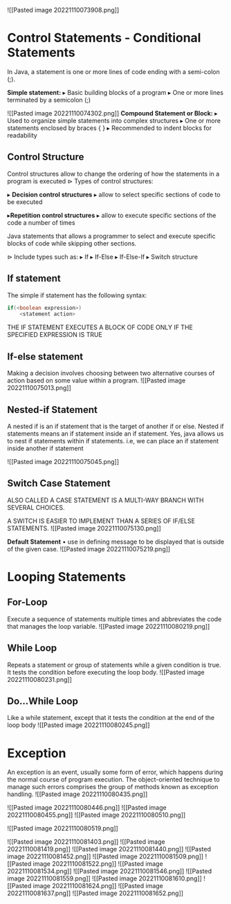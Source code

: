 ![[Pasted image 20221110073908.png]]

# Control Statements - Conditional Statements
In Java, a statement is one or more lines of code ending with a semi-colon (;).

**Simple statement:**
▸ Basic building blocks of a program 
▸ One or more lines terminated by a semicolon (;)

![[Pasted image 20221110074302.png]]
**Compound Statement or Block:**
▸ Used to organize simple statements into complex structures 
▸ One or more statements enclosed by braces { } 
▸ Recommended to indent blocks for readability

## Control Structure

Control structures allow to change the ordering of how the statements in a program is executed 
⊳ Types of control structures: 

▸ **Decision control structures** 
▸ allow to select specific sections of code to be executed 

▸**Repetition control structures**
▸ allow to execute specific sections of the code a number of times

Java statements that allows a programmer to select and execute specific blocks of code while skipping other sections.

⊳ Include types such as: 
▸ If 
▸ If-Else 
▸ If-Else-If 
▸ Switch structure

## If statement
The simple if statement has the following syntax: 
```java
if(<boolean expression>)
	<statement action>
```

THE IF STATEMENT EXECUTES A BLOCK OF CODE ONLY IF THE SPECIFIED EXPRESSION IS TRUE

## If-else statement
Making a decision involves choosing between two alternative courses of action based on some value within a program.
![[Pasted image 20221110075013.png]]
## Nested-if Statement
A nested if is an if statement that is the target of another if or else. Nested if statements means an if statement inside an if statement. Yes, java allows us to nest if statements within if statements. i.e, we can place an if statement inside another if statement

![[Pasted image 20221110075045.png]]

## Switch Case Statement
ALSO CALLED A CASE STATEMENT IS A MULTI-WAY BRANCH WITH SEVERAL CHOICES. 

A SWITCH IS EASIER TO IMPLEMENT THAN A SERIES OF IF/ELSE STATEMENTS.
![[Pasted image 20221110075130.png]]

**Default Statement**
• use in defining message to be displayed that is outside of the given case.
![[Pasted image 20221110075219.png]]

# Looping Statements

## For-Loop
Execute a sequence of statements multiple times and abbreviates the code that manages the loop variable.
![[Pasted image 20221110080219.png]]

## While Loop
 Repeats a statement or group of statements while a given condition is true. It tests the condition before executing the loop body.
 ![[Pasted image 20221110080231.png]]
## Do...While Loop
Like a while statement, except that it tests the condition at the end of the loop body
![[Pasted image 20221110080245.png]]

# Exception
An exception is an event, usually some form of error, which happens during the normal course of program execution. The object-oriented technique to manage such errors comprises the group of methods known as exception handling.
![[Pasted image 20221110080435.png]]

![[Pasted image 20221110080446.png]]
![[Pasted image 20221110080455.png]]
![[Pasted image 20221110080510.png]]

![[Pasted image 20221110080519.png]]

![[Pasted image 20221110081403.png]]
![[Pasted image 20221110081419.png]]
![[Pasted image 20221110081440.png]]
![[Pasted image 20221110081452.png]]
![[Pasted image 20221110081509.png]]
![[Pasted image 20221110081522.png]]
![[Pasted image 20221110081534.png]]
![[Pasted image 20221110081546.png]]
![[Pasted image 20221110081559.png]]
![[Pasted image 20221110081610.png]]
![[Pasted image 20221110081624.png]]
![[Pasted image 20221110081637.png]]
![[Pasted image 20221110081652.png]]
